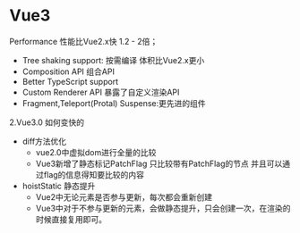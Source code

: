 # Vue3
Performance 性能比Vue2.x快 1.2 - 2倍；
- Tree shaking support: 按需编译 体积比Vue2.x更小
- Composition API 组合API
- Better TypeScript support
- Custom Renderer API 暴露了自定义渲染API
- Fragment,Teleport(Protal) Suspense:更先进的组件

2.Vue3.0 如何变快的
- diff方法优化
  + vue2.0中虚拟dom进行全量的比较
  + Vue3新增了静态标记PatchFlag 只比较带有PatchFlag的节点
    并且可以通过flag的信息得知要比较的内容
- hoistStatic 静态提升
  + Vue2中无论元素是否参与更新，每次都会重新创建
  + Vue3中对于不参与更新的元素，会做静态提升，只会创建一次，在渲染的时候直接复用即可。
